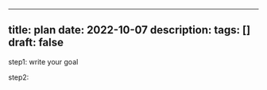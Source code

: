   
---

title: plan
date: 2022-10-07
description:
tags: []
draft: false
---

step1: write your goal

step2:
